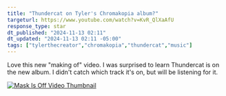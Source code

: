 ```yaml
---
title: "Thundercat on Tyler's Chromakopia album?"
targeturl: https://www.youtube.com/watch?v=KvR_QlXaAfU
response_type: star
dt_published: "2024-11-13 02:11"
dt_updated: "2024-11-13 02:11 -05:00"
tags: ["tylerthecreator","chromakopia","thundercat","music"]
---
```


Love this new "making of" video. I was surprised to learn Thundercat is on the new album. I didn't catch which track it's on, but will be listening for it.

[![Mask Is Off Video Thumbnail](http://img.youtube.com/vi/KvR_QlXaAfU/0.jpg)](https://www.youtube.com/watch?v=KvR_QlXaAfU "Mask Is Off Video Thumbnail")